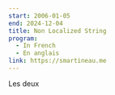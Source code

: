 ```yaml
---
start: 2006-01-05
end: 2024-12-04
title: Non Localized String
program:
  - In French
  - En anglais
link: https://smartineau.me
---
```


Les deux